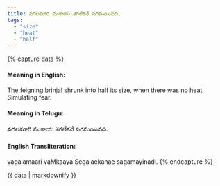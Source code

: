 ```yaml
---
title: వగలమారి వంకాయ శెగలేకనే సగమయినది.
tags:
  - "size"
  - "heat"
  - "half"
---
```


{% capture data %}
#### Meaning in English:
The feigning brinjal shrunk into half its size, when there was no heat.
Simulating fear.

#### Meaning in Telugu:
వగలమారి వంకాయ శెగలేకనే సగమయినది.

#### English Transliteration:
vagalamaari vaMkaaya Segalaekanae sagamayinadi.
{% endcapture %}

{{ data | markdownify }}

